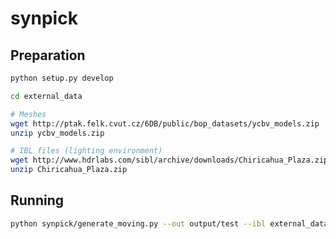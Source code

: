 # synpick

Preparation
-----------

```bash
python setup.py develop

cd external_data

# Meshes
wget http://ptak.felk.cvut.cz/6DB/public/bop_datasets/ycbv_models.zip
unzip ycbv_models.zip

# IBL files (lighting environment)
wget http://www.hdrlabs.com/sibl/archive/downloads/Chiricahua_Plaza.zip # or any other
unzip Chiricahua_Plaza.zip
```

Running
-------

```bash
python synpick/generate_moving.py --out output/test --ibl external_data/Chiricahua_Plaza/Chiricahua_Plaza.ibl
```

